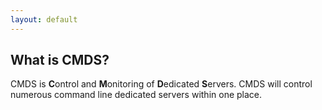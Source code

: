 ```yaml
---
layout: default
---
```


## What is CMDS?
CMDS is **C**ontrol and **M**onitoring of **D**edicated **S**ervers. CMDS will control numerous command line dedicated servers within one place.
